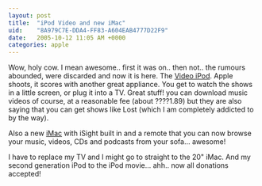 ```yaml
---
layout: post
title:  "iPod Video and new iMac"
uid:	"8A979C7E-DDA4-FF83-A604EAB4777D22F9"
date:   2005-10-12 11:05 AM +0000
categories: apple
---
```

Wow, holy cow. I mean awesome.. first it was on.. then not.. the rumours abounded, were discarded and now it is here. The <a href="http://www.apple.com/ipod/ipod.html" target="new">Video iPod</a>. Apple shoots, it scores with another great appliance. You get to watch the shows in a little screen, or plug it into a TV. Great stuff! you can download music videos of course, at a reasonable fee (about ????1.89) but they are also saying that you can get shows like Lost (which I am completely addicted to by the way).


Also a new <a href="http://www.apple.com/imac/">iMac</a> with iSight built in and a remote that you can now browse your music, videos, CDs and podcasts from your sofa... awesome! 

I have to replace my TV and I might go to straight to the 20" iMac. And my second generation iPod to the iPod movie... ahh.. now all donations accepted!